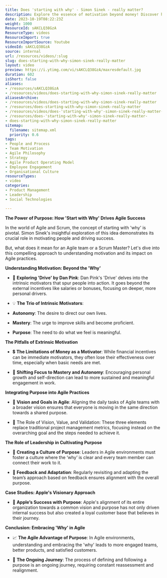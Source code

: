```yaml
---
title: Does 'starting with why' - Simon Sinek - really matter?
description: Explore the essence of motivation beyond money! Discover how 'starting with why' fuels intrinsic drive and purpose in the workplace.
date: 2023-10-19T08:22:23Z
weight: 1000
ResourceId: sAKCLQ38GzA
ResourceType: videos
ResourceImport: true
ResourceImportSource: Youtube
videoId: sAKCLQ38GzA
source: internal
url: /resources/videos/:slug
slug: does-starting-with-why-simon-sinek-really-matter
layout: video
preview: https://i.ytimg.com/vi/sAKCLQ38GzA/maxresdefault.jpg
duration: 602
isShort: false
aliases:
- /resources/sAKCLQ38GzA
- /resources/videos/does-starting-with-why-simon-sinek-really-matter
aliasesArchive:
- /resources/videos/does-starting-with-why-simon-sinek-really-matter
- /resources/does-starting-with-why-simon-sinek-really-matter
- /resources/videos/does-'starting-with-why'-simon-sinek-really-matter-
- /resources/does-'starting-with-why'-simon-sinek-really-matter-
- does-starting-with-why-simon-sinek-really-matter
sitemap:
  filename: sitemap.xml
  priority: 0.6
tags:
- People and Process
- Team Motivation
- Agile Philosophy
- Strategy
- Agile Product Operating Model
- Employee Engagement
- Organisational Culture
resourceTypes:
- video
categories:
- Product Management
- Leadership
- Social Technologies

---
```

**The Power of Purpose: How 'Start with Why' Drives Agile Success** 

In the world of Agile and Scrum, the concept of starting with 'why' is pivotal. Simon Sinek's insightful exploration of this idea demonstrates its crucial role in motivating people and driving success.  

But, what does it mean for an Agile team or a Scrum Master? Let's dive into this compelling approach to understanding motivation and its impact on Agile practices. 

**Understanding Motivation: Beyond the 'Why'** 

- 🧭 **Exploring 'Drive' by Dan Pink**: Dan Pink's 'Drive' delves into the intrinsic motivators that spur people into action. It goes beyond the external incentives like salaries or bonuses, focusing on deeper, more personal drivers. 

- 💡 **The Trio of Intrinsic Motivators**: 

- **Autonomy**: The desire to direct our own lives. 

- **Mastery**: The urge to improve skills and become proficient. 

- **Purpose**: The need to do what we feel is meaningful. 

**The Pitfalls of Extrinsic Motivation** 

- 💲 **The Limitations of Money as a Motivator**: While financial incentives can be immediate motivators, they often lose their effectiveness over time, especially when basic needs are met. 

- 🚀 **Shifting Focus to Mastery and Autonomy**: Encouraging personal growth and self-direction can lead to more sustained and meaningful engagement in work. 

**Integrating Purpose into Agile Practices** 

- 🎯 **Vision and Goals in Agile**: Aligning the daily tasks of Agile teams with a broader vision ensures that everyone is moving in the same direction towards a shared purpose. 

- 🌟 The Role of Vision, Value, and Validation: These three elements replace traditional project management metrics, focusing instead on the overarching goal and the steps needed to achieve it. 

**The Role of Leadership in Cultivating Purpose** 

- 🌱 **Creating a Culture of Purpose**: Leaders in Agile environments must foster a culture where the ‘why’ is clear and every team member can connect their work to it. 

- 🔄 **Feedback and Adaptation**: Regularly revisiting and adapting the team’s approach based on feedback ensures alignment with the overall purpose. 

**Case Studies: Apple's Visionary Approach** 

- 🍏 **Apple’s Success with Purpose**: Apple's alignment of its entire organization towards a common vision and purpose has not only driven internal success but also created a loyal customer base that believes in their journey. 

**Conclusion: Embracing 'Why' in Agile** 

- 📈 **The Agile Advantage of Purpose**: In Agile environments, understanding and embracing the 'why' leads to more engaged teams, better products, and satisfied customers. 

- 💬 **The Ongoing Journey**: The process of defining and following a purpose is an ongoing journey, requiring constant reassessment and realignment.
